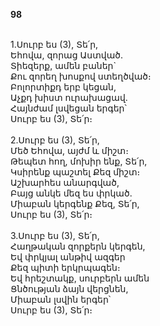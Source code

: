 **98**

\
1.Սուրբ ես (3), Տե՛ր,\
Եհովա, զորաց Աստված.\
Տիեզերք, ամեն բաներ`\
Քու զորեղ խոսքով ստեղծված։\
Բոլորտիքդ երբ կեցան,\
Աչքդ խիստ ուրախացավ.\
Հայնժամ լսվեցան երգեր՝\
Սուրբ ես (3), Տե՛ր։\
\
2.Սուրբ ես (3), Տե՛ր,\
Մեծ Եհովա, այժմ և միշտ։\
Թեպետ հող, մոխիր ենք, Տե՛ր,\
Կսիրենք պաշտել Քեզ միշտ։\
Աշխարհես անարգված,\
Բայց անկե մեզ ես փրկած.\
Միաբան կերգենք Քեզ, Տե՛ր,\
Սուրբ ես (3), Տե՛ր։\
\
3.Սուրբ ես (3), Տե՛ր,\
Հաղթական զորքերն կերգեն,\
Եվ փրկյալ անթիվ ազգեր\
Քեզ պիտի երկրպագեն։\
Եվ հրեշտակք, սուրբերն ամեն\
Ցնծության ձայն վերցնեն,\
Միաբան լսվին երգեր՝\
Սուրբ ես (3), Տե՛ր։
